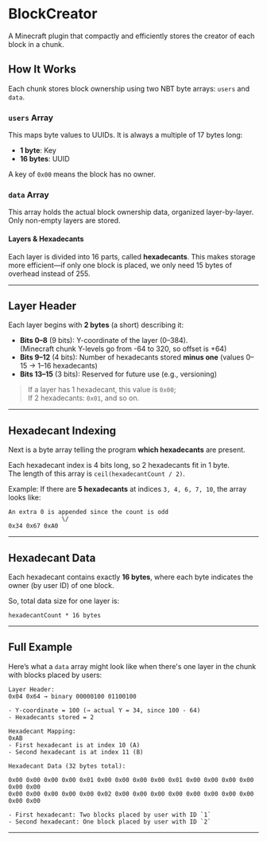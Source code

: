# BlockCreator
A Minecraft plugin that compactly and efficiently stores the creator of each block in a chunk.

##  How It Works

Each chunk stores block ownership using two NBT byte arrays: `users` and `data`.

###  `users` Array
This maps byte values to UUIDs. It is always a multiple of 17 bytes long:
- **1 byte**: Key
- **16 bytes**: UUID

A key of `0x00` means the block has no owner.

###  `data` Array
This array holds the actual block ownership data, organized layer-by-layer. Only non-empty layers are stored.

#### Layers & Hexadecants

Each layer is divided into 16 parts, called **hexadecants**. This makes storage more efficient—if only one block is placed, we only need 15 bytes of overhead instead of 255.

---

##  Layer Header

Each layer begins with **2 bytes** (a short) describing it:

- **Bits 0–8** (9 bits): Y-coordinate of the layer (0–384).  
  (Minecraft chunk Y-levels go from -64 to 320, so offset is +64)
- **Bits 9–12** (4 bits): Number of hexadecants stored **minus one** (values 0–15 → 1–16 hexadecants)
- **Bits 13–15** (3 bits): Reserved for future use (e.g., versioning)

>  If a layer has 1 hexadecant, this value is `0x00`;  
> If 2 hexadecants: `0x01`, and so on.

---

##  Hexadecant Indexing

Next is a byte array telling the program **which hexadecants** are present.

Each hexadecant index is 4 bits long, so 2 hexadecants fit in 1 byte.  
The length of this array is `ceil(hexadecantCount / 2)`.

Example:
If there are **5 hexadecants** at indices `3, 4, 6, 7, 10`, the array looks like:

```
An extra 0 is appended since the count is odd
               \/
0x34 0x67 0xA0
```

---

##  Hexadecant Data

Each hexadecant contains exactly **16 bytes**, where each byte indicates the owner (by user ID) of one block.

So, total data size for one layer is:
```
hexadecantCount * 16 bytes
```

---

##  Full Example

Here’s what a `data` array might look like when there's one layer in the chunk with blocks placed by users:

```
Layer Header:
0x04 0x64 → binary 00000100 01100100

- Y-coordinate = 100 (→ actual Y = 34, since 100 - 64)
- Hexadecants stored = 2

Hexadecant Mapping:
0xAB
- First hexadecant is at index 10 (A)
- Second hexadecant is at index 11 (B)

Hexadecant Data (32 bytes total):

0x00 0x00 0x00 0x00 0x01 0x00 0x00 0x00 0x00 0x01 0x00 0x00 0x00 0x00 0x00 0x00  
0x00 0x00 0x00 0x00 0x00 0x02 0x00 0x00 0x00 0x00 0x00 0x00 0x00 0x00 0x00 0x00

- First hexadecant: Two blocks placed by user with ID `1`
- Second hexadecant: One block placed by user with ID `2`
```

---
